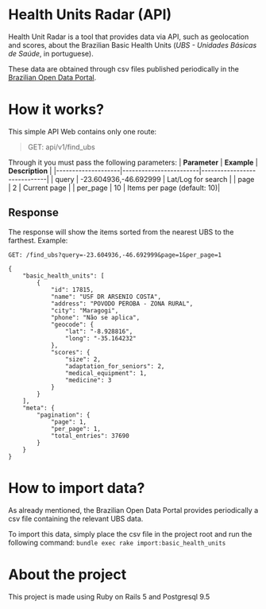 # Health Units Radar (API)

Health Unit Radar is a tool that provides data via API, such as geolocation and scores, about the Brazilian Basic Health Units (*UBS - Unidades Básicas de Saúde*, in portuguese).

These data are obtained through csv files published periodically in the [Brazilian Open Data Portal](http://dados.gov.br/dataset/unidades-basicas-de-saude-ubs).

# How it works?

This simple API Web contains only one route:
> GET: api/v1/find_ubs

Through it you must pass the following parameters:
| **Parameter**      | **Example**            | **Description**             |
|--------------------|------------------------|-----------------------------|
| query              | -23.604936,-46.692999  | Lat/Log for search          |
| page               | 2                      | Current page                |
| per_page           | 10                     | Items per page (default: 10)|

## Response
The response will show the items sorted from the nearest UBS to the farthest.
Example:
```
GET: /find_ubs?query=-23.604936,-46.692999&page=1&per_page=1

{
    "basic_health_units": [
        {
            "id": 17815,
            "name": "USF DR ARSENIO COSTA",
            "address": "POVODO PEROBA - ZONA RURAL",
            "city": "Maragogi",
            "phone": "Não se aplica",
            "geocode": {
                "lat": "-8.928816",
                "long": "-35.164232"
            },
            "scores": {
                "size": 2,
                "adaptation_for_seniors": 2,
                "medical_equipment": 1,
                "medicine": 3
            }
        }
    ],
    "meta": {
        "pagination": {
            "page": 1,
            "per_page": 1,
            "total_entries": 37690
        }
    }
}
```

# How to import data?

As already mentioned, the Brazilian Open Data Portal provides periodically a csv file containing the relevant UBS data.

To import this data, simply place the csv file in the project root and run the following command:
`bundle exec rake import:basic_health_units`

# About the project
This project is made using Ruby on Rails 5 and Postgresql 9.5
